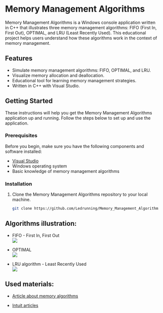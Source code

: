 # Memory Management Algorithms

Memory Management Algorithms is a Windows console application written in C++ that illustrates three memory management algorithms: FIFO (First In, First Out), OPTIMAL, and LRU (Least Recently Used). This educational project helps users understand how these algorithms work in the context of memory management.

## Features

- Simulate memory management algorithms: FIFO, OPTIMAL, and LRU.
- Visualize memory allocation and deallocation.
- Educational tool for learning memory management strategies.
- Written in C++ with Visual Studio.

## Getting Started

These instructions will help you get the Memory Management Algorithms application up and running. Follow the steps below to set up and use the application.

### Prerequisites

Before you begin, make sure you have the following components and software installed:

- [Visual Studio](https://visualstudio.microsoft.com/)
- Windows operating system
- Basic knowledge of memory management algorithms

### Installation

1. Clone the Memory Management Algorithms repository to your local machine.
   ```bash
   git clone https://github.com/Ledrunning/Memory_Management_Algorithms.git

## Algorithms illustration:

<ul>
  <li>FIFO - First In, First Out </li>
  <img src="https://habrastorage.org/files/ba6/fca/669/ba6fca669ee846a59121e817344331fe.jpg"/>
</ul>
<ul>
  <li>OPTIMAL</li>
   <img src="https://habrastorage.org/files/7aa/2f6/d86/7aa2f6d869f94c7b9802d3e4e90bb17e.jpg"/>
</ul>
<ul>
  <li>LRU  algorithm - Least Recently Used</li>
  <img src="https://habrastorage.org/files/262/e8f/f9a/262e8ff9a95641c39972d4229e6f2789.jpg"/>
</ul>

## Used materials:

<ul>
  <li><a href="http://konstantinos777.narod.ru/21_30.htm">Article about memory algorithms</a></li>
</ul>
<ul>
  <li><a href="http://www.intuit.ru/studies/courses/2192/31/lecture/986?page=2">Intuit articles</a></li>
</ul>
